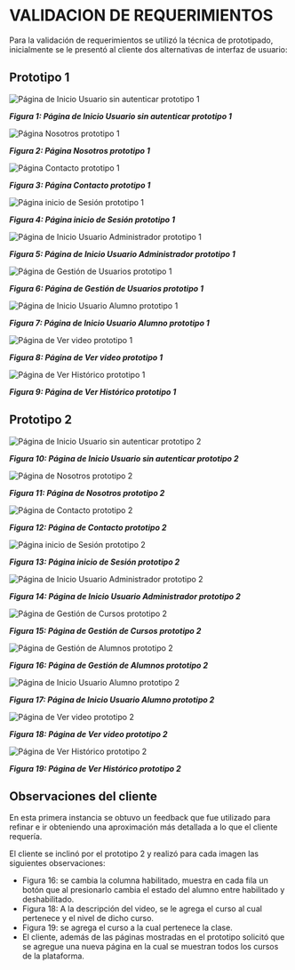 # VALIDACION DE REQUERIMIENTOS
Para la validación de requerimientos se utilizó la técnica de prototipado, inicialmente se le presentó al cliente dos alternativas de interfaz de usuario:
## Prototipo 1
![Página de Inicio Usuario sin autenticar prototipo 1](/recursos/prot01.png "Página de Inicio Usuario sin autenticar prototipo 1")

___Figura 1: Página de Inicio Usuario sin autenticar prototipo 1___

![Página Nosotros prototipo 1](/recursos/prot02.png "Página Nosotros prototipo 1")

___Figura 2: Página Nosotros prototipo 1___

![Página Contacto prototipo 1](/recursos/prot03.png "Página Contacto prototipo 1")

___Figura 3: Página Contacto prototipo 1___

![Página inicio de Sesión prototipo 1](/recursos/prot04.png "Página inicio de Sesión prototipo 1")

___Figura 4: Página inicio de Sesión prototipo 1___

![Página de Inicio Usuario Administrador prototipo 1](/recursos/prot05.png "Página de Inicio Usuario Administrador prototipo 1")

___Figura 5: Página de Inicio Usuario Administrador prototipo 1___

![Página de Gestión de Usuarios prototipo 1](/recursos/prot06.png "Página de Gestión de Usuarios prototipo 1")

___Figura 6: Página de Gestión de Usuarios prototipo 1___

![Página de Inicio Usuario Alumno prototipo 1](/recursos/prot07.png "Página de Inicio Usuario Alumno prototipo 1")

___Figura 7: Página de Inicio Usuario Alumno prototipo 1___

![Página de Ver video prototipo 1](/recursos/prot08.png "Página de Ver video prototipo 1")

___Figura 8: Página de Ver video prototipo 1___

![Página de Ver Histórico prototipo 1](/recursos/prot09.png "Página de Ver Histórico prototipo 1")

___Figura 9: Página de Ver Histórico prototipo 1___

## Prototipo 2

![Página de Inicio Usuario sin autenticar prototipo 2](/recursos/prot10.png "Página de Inicio Usuario sin autenticar prototipo 2")

___Figura 10: Página de Inicio Usuario sin autenticar prototipo 2___

![Página de Nosotros prototipo 2](/recursos/prot11.png "Página de Nosotros prototipo 2")

___Figura 11: Página de Nosotros prototipo 2___

![Página de Contacto prototipo 2](/recursos/prot12.png "Página de Contacto prototipo 2")

___Figura 12: Página de Contacto prototipo 2___

![Página inicio de Sesión prototipo 2](/recursos/prot13.png "Página inicio de Sesión prototipo 2")

___Figura 13: Página inicio de Sesión prototipo 2___

![Página de Inicio Usuario Administrador prototipo 2](/recursos/prot14.png "Página de Inicio Usuario Administrador prototipo 2")

___Figura 14: Página de Inicio Usuario Administrador prototipo 2___

![Página de Gestión de Cursos prototipo 2](/recursos/prot15.png "Página de Gestión de Cursos prototipo 2")

___Figura 15: Página de Gestión de Cursos prototipo 2___

![Página de Gestión de Alumnos prototipo 2](/recursos/prot16.png "Página de Gestión de Alumnos prototipo 2")

___Figura 16: Página de Gestión de Alumnos prototipo 2___

![Página de Inicio Usuario Alumno prototipo 2](/recursos/prot17.png "Página de Inicio Usuario Alumno prototipo 2")

___Figura 17: Página de Inicio Usuario Alumno prototipo 2___

![Página de Ver video prototipo 2](/recursos/prot18.png "Página de Ver video prototipo 2")

___Figura 18: Página de Ver video prototipo 2___

![Página de Ver Histórico prototipo 2](/recursos/prot19.png "Página de Ver Histórico prototipo 2")

___Figura 19: Página de Ver Histórico prototipo 2___

## Observaciones del cliente
En esta primera instancia se obtuvo un feedback que fue utilizado para refinar e ir obteniendo una aproximación más detallada a lo que el cliente requería.

El cliente se inclinó por el prototipo 2 y realizó para cada imagen las siguientes observaciones:

- Figura 16: se cambia la columna habilitado, muestra en cada fila un botón que al presionarlo cambia el estado del alumno entre habilitado y deshabilitado.
- Figura 18: A la descripción del video, se le agrega el curso al cual pertenece y el nivel de dicho curso.
- Figura 19: se agrega el curso a la cual pertenece la clase.
- El cliente, además de las páginas mostradas en el prototipo solicitó que se agregue una nueva página en la cual se muestran todos los cursos de la plataforma.
